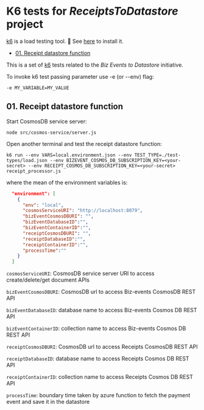 # K6 tests for _ReceiptsToDatastore_ project

[k6](https://k6.io/) is a load testing tool. 👀 See [here](https://k6.io/docs/get-started/installation/) to install it.

- [01. Receipt datastore function](#01-receipt-datastore-function)

This is a set of [k6](https://k6.io) tests related to the _Biz Events to Datastore_ initiative.

To invoke k6 test passing parameter use -e (or --env) flag:

```
-e MY_VARIABLE=MY_VALUE
```

## 01. Receipt datastore function

Start CosmosDB service server:

```
node src/cosmos-service/server.js
```

Open another terminal and test the receipt datastore function:

```
k6 run --env VARS=local.environment.json --env TEST_TYPE=./test-types/load.json --env BIZEVENT_COSMOS_DB_SUBSCRIPTION_KEY=<your-secret> --env RECEIPT_COSMOS_DB_SUBSCRIPTION_KEY=<your-secret> receipt_processor.js
```

where the mean of the environment variables is:

```json
  "environment": [
    {
      "env": "local",
      "cosmosServiceURI": "http://localhost:8079",
      "bizEventCosmosDBURI": "",
      "bizEventDatabaseID":"",
      "bizEventContainerID":"",
      "receiptCosmosDBURI": "",
      "receiptDatabaseID":"",
      "receiptContainerID":"",
      "processTime":""
    }
  ]
```

`cosmosServiceURI`: CosmosDB service server URI to access create/delete/get document APIs

`bizEventCosmosDBURI`: CosmosDB url to access Biz-events CosmosDB REST API

`bizEventDatabaseID`: database name to access Biz-events Cosmos DB REST API

`bizEventContainerID`: collection name to access Biz-events Cosmos DB REST API

`receiptCosmosDBURI`: CosmosDB url to access Receipts CosmosDB REST API

`receiptDatabaseID`: database name to access Receipts Cosmos DB REST API

`receiptContainerID`: collection name to access Receipts Cosmos DB REST API

`processTime`: boundary time taken by azure function to fetch the payment event and save it in the datastore


